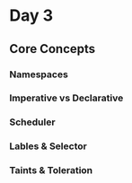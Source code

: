 # Day 3

## **Core Concepts**

### **Namespaces**

### **Imperative vs Declarative**

### **Scheduler**

### **Lables & Selector**

### **Taints & Toleration**